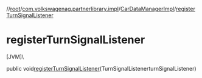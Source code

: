 //[root](../../../index.md)/[com.volkswagenag.partnerlibrary.impl](../index.md)/[CarDataManagerImpl](index.md)/[registerTurnSignalListener](register-turn-signal-listener.md)

# registerTurnSignalListener

[JVM]\

public void[registerTurnSignalListener](register-turn-signal-listener.md)(TurnSignalListenerturnSignalListener)
